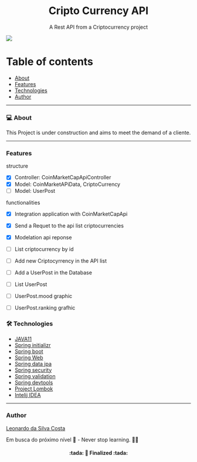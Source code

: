 <h1 align="center">Cripto Currency API</h1>
<p align="center">A Rest API from a Criptocurrency project</p>
<img src="https://img.shields.io/badge/Spring Boot-green">

Table of contents
=================
<!--ts-->
   * [About](#About)
   * [Features](#features)
   * [Technologies](#technologies)
   * [Author](#author)
<!--te-->

---

### 💻 About

This Project is under construction and aims to meet the demand of a cliente.

---
### Features

structure
- [x] Controller: CoinMarketCapApiController
- [x] Model: CoinMarketAPiData, CriptoCurrency
- [ ] Model: UserPost

functionalities
- [x] Integration application with CoinMarketCapApi
- [x] Send a Requet to the api list criptocurrencies
- [x] Modelation api reponse
- [ ] List criptocurrency by id
- [ ] Add new Criptocyrrency in the API list
- [ ] Add a UserPost in the Database
- [ ] List UserPost
- [ ] UserPost.mood graphic
- [ ] UserPost.ranking grafhic


### 🛠 Technologies

- [JAVA11](https://www.oracle.com/br/java/technologies/javase/jdk11-archive-downloads.html)
- [Spring initializr](https://start.spring.io/)
- [Spring boot](https://spring.io/projects/spring-boot)
- [Spring Web](https://docs.spring.io/spring-framework/docs/3.2.x/spring-framework-reference/html/mvc.html)
- [Spring data jpa](https://spring.io/projects/spring-data-jpa)
- [Spring security](https://spring.io/projects/spring-security)
- [Spring validation](https://docs.spring.io/spring-framework/docs/3.2.x/spring-framework-reference/html/validation.html)
- [Spring devtools](https://docs.spring.io/spring-boot/docs/1.5.16.RELEASE/reference/html/using-boot-devtools.html)
- [Project Lombok](https://projectlombok.org/)
- [Intelij IDEA](https://www.jetbrains.com/pt-br/idea/)

---

### Author
[Leonardo da Silva Costa](https://www.linkedin.com/in/leonardo-da-silva-costa/)

Em busca do próximo nível 🚀 - Never stop learning. 🧑‍🎓

<h4 align="center"> 
	:tada:  🚀 Finalized  :tada:
</h4>




